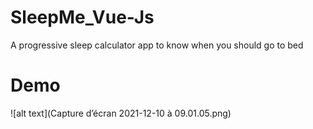 # SleepMe_Vue-Js
A progressive sleep calculator app to know when you should go to bed
# Demo
![alt text](Capture d’écran 2021-12-10 à 09.01.05.png)
